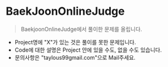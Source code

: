 # BaekJoonOnlineJudge
> BaekjoonOnlineJudge에서 풀이한 문제를 올립니다.

* Project명에 "X"가 있는 것은 풀이를 못한 문제입니다.
* Code에 대한 설명은 Project 안에 있을 수도, 없을 수도 있습니다.
* 문의사항은 "taylous99gmail.com"으로 Mail주세요.
